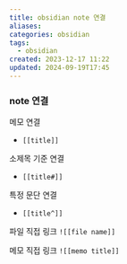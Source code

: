 ```yaml
---
title: obsidian note 연결
aliases: 
categories: obsidian
tags:
  - obsidian
created: 2023-12-17 11:22
updated: 2024-09-19T17:45
---
```


### note 연결

메모 연결
- `[[title]]`

소제목 기준 연결
- `[[title#]]`

특정 문단 연결
- `[[title^]]`

파일 직접 링크
`![[file name]]`

메모 직접 링크
`![[memo title]]`
